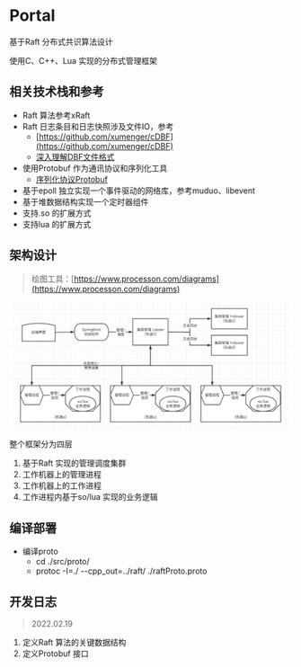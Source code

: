 # Portal

基于Raft 分布式共识算法设计

使用C、C++、Lua 实现的分布式管理框架

## 相关技术栈和参考

* Raft 算法参考xRaft
* Raft 日志条目和日志快照涉及文件IO，参考
    * [https://github.com/xumenger/cDBF](https://github.com/xumenger/cDBF)
    * [深入理解DBF文件格式](http://www.xumenger.com/dbf-20160703/)
* 使用Protobuf 作为通讯协议和序列化工具
    * [序列化协议Protobuf](http://www.xumenger.com/protobuf-20190525/)
* 基于epoll 独立实现一个事件驱动的网络库，参考muduo、libevent
* 基于堆数据结构实现一个定时器组件
* 支持.so 的扩展方式
* 支持lua 的扩展方式

## 架构设计

>绘图工具：[https://www.processon.com/diagrams](https://www.processon.com/diagrams)

![](./img/01.png)

整个框架分为四层

1. 基于Raft 实现的管理调度集群
2. 工作机器上的管理进程
3. 工作机器上的工作进程
4. 工作进程内基于so/lua 实现的业务逻辑

## 编译部署

* 编译proto
    * cd ./src/proto/
    * protoc -I=./ --cpp\_out=../raft/ ./raftProto.proto

## 开发日志

>2022.02.19

1. 定义Raft 算法的关键数据结构
2. 定义Protobuf 接口
